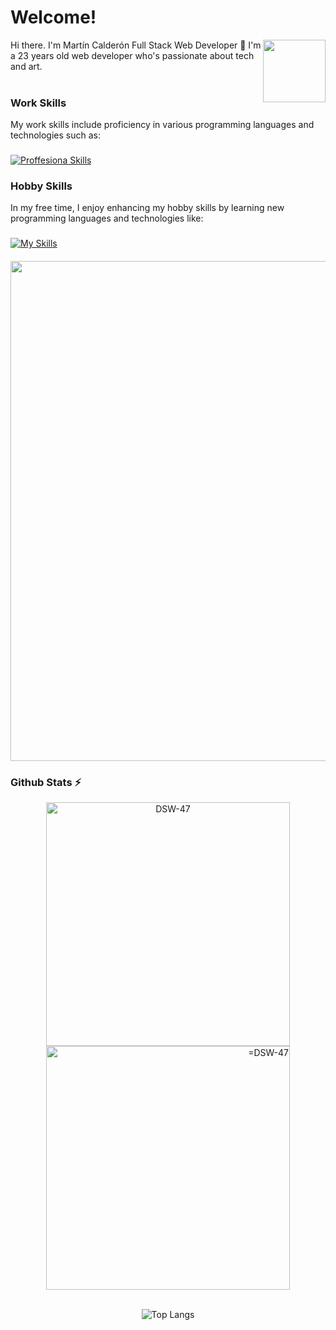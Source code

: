 # Welcome!
<div>
  <a href="https://github.com/DSW-47" title="Go to Source">
  <img align=right width=100 src="https://i.pinimg.com/originals/d0/19/72/d019725ef4da31a294694f31a3702297.gif" />
   </a>
</div>
Hi there. I'm Martín Calderón Full Stack Web Developer 👋
I'm a 23 years old web developer who's passionate about tech and art.
<br/><br/>

### Work Skills
My work skills include proficiency in various programming languages and technologies such as:
###
[![Proffesiona Skills](https://skillicons.dev/icons?i=laravel,react,nodejs,vuejs,wordpress,js,php,bootstrap,css,html,mysql,figma,xd,vscode)](https://skillicons.dev)
### Hobby Skills
In my free time, I enjoy enhancing my hobby skills by learning new programming languages and technologies like:
###
[![My Skills](https://skillicons.dev/icons?i=electron,java,cs,cpp,unity)](https://skillicons.dev)
####

<div align=center>
   <a href="https://github.com/DSW-47" title="Go to Source">
      <img align="center" width=800 src="https://github.com/DSW-47/DSW-47/assets/71650407/fb8786db-86cd-4477-b566-4eff8a47f68a" />
    </a>
</div>


### Github Stats ⚡
<div align=center>
  <!-- mi perfil stats de racha-->

  <a href="https://github.com/DSW-47" title="Go to Source">
    <img  width=390 src="https://github-readme-streak-stats.herokuapp.com/?user=DSW-47&show_icons=true&theme=radical&hide_border=true&pretty=true" alt="DSW-47" />
  </a>


 <!-- mi perfil commits git con icono github-->

  <a align=right href="https://github.com/DSW-47" title="Go to Source">
    <img  width=390 src="https://github-readme-stats.vercel.app/api?username=DSW-47&show_icons=true&theme=radical&hide_border=true&pretty=true&rank_icon=github" alt="=DSW-47" /> 
  </a>
  </div>
<br/>
<div align=center>
    <!-- Languages chart mediano -->
   
![Top Langs](https://github-readme-stats.vercel.app/api/top-langs/?username=DSW-47\&layout=donut-vertical&show_icons=true&theme=radical&hide_border=true&pretty=true)

</div>

